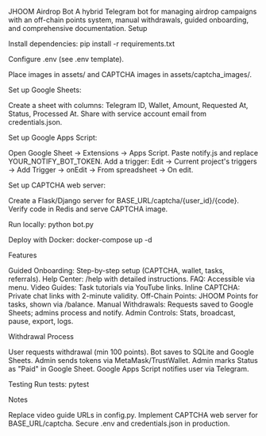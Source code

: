 JHOOM Airdrop Bot
A hybrid Telegram bot for managing airdrop campaigns with an off-chain points system, manual withdrawals, guided onboarding, and comprehensive documentation.
Setup

Install dependencies:
pip install -r requirements.txt


Configure .env (see .env template).

Place images in assets/ and CAPTCHA images in assets/captcha_images/.

Set up Google Sheets:

Create a sheet with columns: Telegram ID, Wallet, Amount, Requested At, Status, Processed At.
Share with service account email from credentials.json.


Set up Google Apps Script:

Open Google Sheet → Extensions → Apps Script.
Paste notify.js and replace YOUR_NOTIFY_BOT_TOKEN.
Add a trigger: Edit → Current project's triggers → Add Trigger → onEdit → From spreadsheet → On edit.


Set up CAPTCHA web server:

Create a Flask/Django server for BASE_URL/captcha/{user_id}/{code}.
Verify code in Redis and serve CAPTCHA image.


Run locally:
python bot.py


Deploy with Docker:
docker-compose up -d



Features

Guided Onboarding: Step-by-step setup (CAPTCHA, wallet, tasks, referrals).
Help Center: /help with detailed instructions.
FAQ: Accessible via menu.
Video Guides: Task tutorials via YouTube links.
Inline CAPTCHA: Private chat links with 2-minute validity.
Off-Chain Points: JHOOM Points for tasks, shown via /balance.
Manual Withdrawals: Requests saved to Google Sheets; admins process and notify.
Admin Controls: Stats, broadcast, pause, export, logs.

Withdrawal Process

User requests withdrawal (min 100 points).
Bot saves to SQLite and Google Sheets.
Admin sends tokens via MetaMask/TrustWallet.
Admin marks Status as "Paid" in Google Sheet.
Google Apps Script notifies user via Telegram.

Testing
Run tests:
pytest

Notes

Replace video guide URLs in config.py.
Implement CAPTCHA web server for BASE_URL/captcha.
Secure .env and credentials.json in production.


